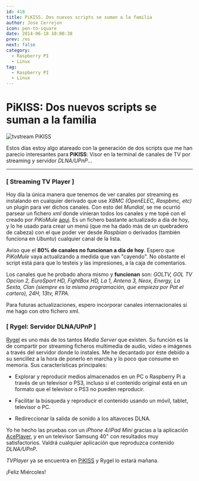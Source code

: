 ```yaml
---
id: 418
title: PiKISS. Dos nuevos scripts se suman a la familia
author: Jose Cerrejon
icon: pen-to-square
date: 2014-06-18 10:00:38
prev: /es
next: false
category:
  - Raspberry PI
  - Linux
tag:
  - Raspberry PI
  - Linux
---
```


# PiKISS: Dos nuevos scripts se suman a la familia

![tvstream PiKISS](/images/2014/06/tvstream.png)

Estos días estoy algo atareado con la generación de dos scripts que me han parecio interesantes para **PiKISS**: Visor en la terminal de canales de TV por streaming y servidor *DLNA/UPnP*...

- - -
### [ Streaming TV Player ]

Hoy día la única manera que tenemos de ver canales por streaming es instalando en cualquier derivado que use *XBMC (OpenELEC, Raspbmc, etc)* un plugin para ver dichos canales. Con esto del *Mundial*, se me ocurrió parsear un fichero *xml* donde vinieran todos los canales y me topé con el creado por *PiKoMule* [aqui](http://www.compraschinas.net/foro/livestreams/lista-de-canales-para-livestream-solo-plus-liga-y-gol-tv/). Es un fichero bastante actualizado a día de hoy, y lo he usado para crear un menú (que me ha dado más de un quebradero de cabeza) con el que poder ver desde *Raspbian* o derivados (también funciona en *Ubuntu*) cualquier canal de la lista.

Aviso que el **80% de canales no funcionan a día de hoy**. Espero que *PiKoMule* vaya actualizando a medida que van "cayendo". No obstante el script está para que lo testeis y las impresiones, a la caja de comentarios.

Los canales que he probado ahora mismo y **funcionan** son: *GOLTV, GOL TV Opcion 2, EuroSport HD, FightBox HD, La 1, Antena 3, Neox, Energy, La Sexta, Clan (siempre es la misma programación, que empieza por Pat el cartero), 24H, 13tv, RTPA.*

Para futuras actualizaciones, espero incorporar canales internacionales si me hago con otro fichero xml.

### [ Rygel: Servidor DLNA/UPnP ]

[Rygel](https://wiki.gnome.org/Projects/Rygel/) es uno más de los tantos *Media Server* que exísten. Su función es la de compartir por streaming ficheros multimedia de audio, video e imágenes a través del servidor donde lo instales. Me he decantado por éste debido a su sencillez a la hora de ponerlo en marcha y lo poco que consume en memoria. Sus características principales:

* Explorar y reproducir medios almacenados en un PC o Raspberry Pi a través de un televisor o PS3, incluso si el contenido original está en un formato que el televisor o PS3 no pueden reproducir.

* Facilitar la búsqueda y reproducir el contenido usando un móvil, tablet, televisor o PC.

* Redireccionar la salida de sonido a los altavoces DLNA.

Yo he hecho las pruebas con un *iPhone 4/iPad Mini* gracias a la aplicación [AcePlayer](https://itunes.apple.com/es/app/aceplayer-powerful-media-player/id463242636?mt=8), y en un televisor Samsung 40" con resultados muy satisfactorios. Valdrá cualquier aplicación que reproduzca contenido *DLNA/UPnP.*

*TVPlayer* ya se encuentra en [PiKISS](/post.php?id=409) y Rygel lo estará mañana.

¡Feliz Miércoles!

